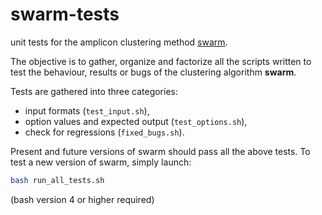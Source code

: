 # swarm-tests

unit tests for the amplicon clustering method
[swarm](https://github.com/torognes/swarm).

The objective is to gather, organize and factorize all the scripts
written to test the behaviour, results or bugs of the clustering
algorithm **swarm**.

Tests are gathered into three categories:
* input formats (`test_input.sh`),
* option values and expected output (`test_options.sh`),
* check for regressions (`fixed_bugs.sh`).

Present and future versions of swarm should pass all the above
tests. To test a new version of swarm, simply launch:
```sh
bash run_all_tests.sh
```
(bash version 4 or higher required)
